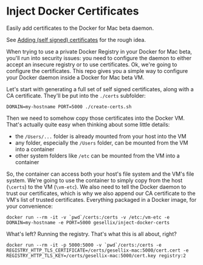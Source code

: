 # Inject Docker Certificates

Easily add certificates to the Docker for Mac beta daemon.

See [Adding (self signed) certificates](https://forums.docker.com/t/adding-self-signed-certificates/9761) for the rough idea.

When trying to use a private Docker Registry in your Docker for Mac beta, you'll run into security issues: you need to configure the daemon to either accept an insecure registry or to use certificates. Ok, we're going to configure the certificates. This repo gives you a simple way to configure your Docker daemon inside a Docker for Mac beta VM.

Let's start with generating a full set of self signed certificates, along with a CA certificate. They'll be put into the `./certs` subfolder:

    DOMAIN=my-hostname PORT=5000 ./create-certs.sh

Then we need to somehow copy those certificates into the Docker VM. That's actually quite easy when thinking about some little details:

- the `/Users/...` folder is already mounted from your host into the VM
- any folder, especially the `/Users` folder, can be mounted from the VM into a container
- other system folders like `/etc` can be mounted from the VM into a container

So, the container can access both your host's file system and the VM's file system. We're going to use the container to simply copy from the host (`\certs`) to the VM (`\vm-etc`). We also need to tell the Docker daemon to trust our certificates, which is why we also append our CA certificate to the VM's list of trusted certificates. Everything packaged in a Docker image, for your convenience:

    docker run --rm -it -v `pwd`/certs:/certs -v /etc:/vm-etc -e DOMAIN=my-hostname -e PORT=5000 gesellix/inject-docker-certs

What's left? Running the registry. That's what this is all about, right?

    docker run --rm -it -p 5000:5000 -v `pwd`/certs:/certs -e REGISTRY_HTTP_TLS_CERTIFICATE=/certs/gesellix-mac:5000/cert.cert -e REGISTRY_HTTP_TLS_KEY=/certs/gesellix-mac:5000/cert.key registry:2
